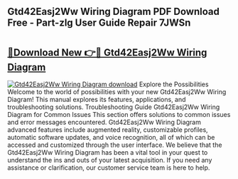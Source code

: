 ## Gtd42Easj2Ww Wiring Diagram PDF Download Free - Part-zlg User Guide Repair 7JWSn

# <h2><a href="http://dft478h.blite.top/?on=Gtd42Easj2Ww+Wiring+Diagram">🔗Download New 👉🔴 Gtd42Easj2Ww Wiring Diagram</a></h2>

[![Gtd42Easj2Ww Wiring Diagram download](https://i.imgur.com/lujVjoI.png)](http://dft478h.blite.top/?on=Gtd42Easj2Ww+Wiring+Diagram)
Explore the Possibilities Welcome to the world of possibilities with your new Gtd42Easj2Ww Wiring Diagram! This manual explores its features, applications, and troubleshooting solutions. Troubleshooting Guide Gtd42Easj2Ww Wiring Diagram for Common Issues This section offers solutions to common issues and error messages encountered. Gtd42Easj2Ww Wiring Diagram advanced features include augmented reality, customizable profiles, automatic software updates, and voice recognition, all of which can be accessed and customized through the user interface. We believe that the Gtd42Easj2Ww Wiring Diagram has been a vital tool in your quest to understand the ins and outs of your latest acquisition. If you need any assistance or clarification, our customer service team is here to help.
